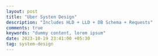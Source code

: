 ```yaml
---
layout: post
title: "Uber Systen Design"
description: "Includes HLD + LLD + DB Schema + Requests"
comments: true
keywords: "dummy content, lorem ipsum"
date: 2023-10-19 23:41:00 +05:30
tag: system-design 
---
```


